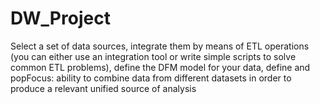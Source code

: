 # DW_Project
Select a set of data sources, integrate them by means of ETL operations (you can either use an integration tool or write simple scripts to solve common ETL problems), define the DFM model for your data, define and popFocus: ability to combine data from different datasets in order to produce a relevant unified source of analysis
